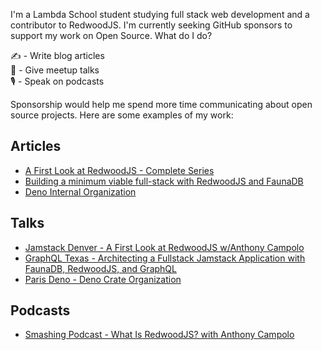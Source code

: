 I'm a Lambda School student studying full stack web development and a contributor to RedwoodJS. I'm currently seeking GitHub sponsors to support my work on Open Source. What do I do?

:writing_hand: - Write blog articles  
:speech_balloon: - Give meetup talks  
:studio_microphone: - Speak on podcasts  

Sponsorship would help me spend more time communicating about open source projects. Here are some examples of my work:

## Articles

* [A First Look at RedwoodJS - Complete Series](https://community.redwoodjs.com/t/a-first-look-at-redwoodjs-complete-series/1143)
* [Building a minimum viable full-stack with RedwoodJS and FaunaDB](https://fauna.com/blog/building-a-minimum-viable-stack-with-redwoodjs-and-faunadb)
* [Deno Internal Organization](https://dev.to/ajcwebdev/deno-internal-organization-10mj)

## Talks

* [Jamstack Denver - A First Look at RedwoodJS w/Anthony Campolo](https://www.youtube.com/watch?v=0krdC_D42IU)
* [GraphQL Texas - Architecting a Fullstack Jamstack Application with FaunaDB, RedwoodJS, and GraphQL](https://www.youtube.com/watch?v=J-StXLZXG98)
* [Paris Deno - Deno Crate Organization](https://www.youtube.com/watch?v=AOvg_GbnsbA)

## Podcasts

* [Smashing Podcast - What Is RedwoodJS? with Anthony Campolo](https://podcast.smashingmagazine.com/episodes/what-is-redwoodjs-with-anthony-campolo)
